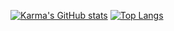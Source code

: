 [![Karma's GitHub stats](https://github-readme-stats.vercel.app/api?username=Ie-Karma&show_icons=true&theme=radical)](https://github.com/Ie-Karma/github-readme-stats)
[![Top Langs](https://github-readme-stats.vercel.app/api/top-langs/?username=Ie-Karma&hide_progress=false&show_icons=true&theme=radical)](https://github.com/Ie-Karma/github-readme-stats)
